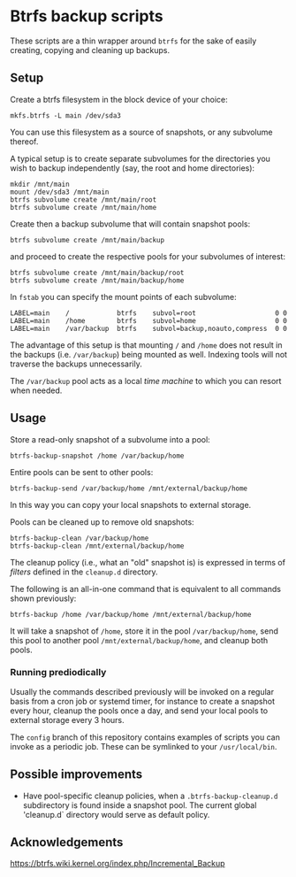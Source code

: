 Btrfs backup scripts
====================

These scripts are a thin wrapper around `btrfs` for the sake of easily
creating, copying and cleaning up backups.


Setup
-----

Create a btrfs filesystem in the block device of your choice:

    mkfs.btrfs -L main /dev/sda3

You can use this filesystem as a source of snapshots, or any subvolume
thereof.

A typical setup is to create separate subvolumes for the directories you
wish to backup independently (say, the root and home directories):

    mkdir /mnt/main
    mount /dev/sda3 /mnt/main
    btrfs subvolume create /mnt/main/root
    btrfs subvolume create /mnt/main/home

Create then a backup subvolume that will contain snapshot pools:

    btrfs subvolume create /mnt/main/backup

and proceed to create the respective pools for your subvolumes of interest:

    btrfs subvolume create /mnt/main/backup/root
    btrfs subvolume create /mnt/main/backup/home

In `fstab` you can specify the mount points of each subvolume:

    LABEL=main    /            btrfs    subvol=root                    0 0
    LABEL=main    /home        btrfs    subvol=home                    0 0
    LABEL=main    /var/backup  btrfs    subvol=backup,noauto,compress  0 0

The advantage of this setup is that mounting `/` and `/home` does not result in
the backups (i.e. `/var/backup`) being mounted as well. Indexing tools will not
traverse the backups unnecessarily.

The `/var/backup` pool acts as a local _time machine_ to which you can resort
when needed.


Usage
-----

Store a read-only snapshot of a subvolume into a pool:

    btrfs-backup-snapshot /home /var/backup/home

Entire pools can be sent to other pools:

    btrfs-backup-send /var/backup/home /mnt/external/backup/home

In this way you can copy your local snapshots to external storage.

Pools can be cleaned up to remove old snapshots:

    btrfs-backup-clean /var/backup/home
    btrfs-backup-clean /mnt/external/backup/home

The cleanup policy (i.e., what an "old" snapshot is) is expressed in terms of
_filters_ defined in the `cleanup.d` directory.

The following is an all-in-one command that is equivalent to all commands shown
previously:

    btrfs-backup /home /var/backup/home /mnt/external/backup/home

It will take a snapshot of `/home`, store it in the pool `/var/backup/home`,
send this pool to another pool `/mnt/external/backup/home`, and cleanup both
pools.

### Running prediodically

Usually the commands described previously will be invoked on a regular basis
from a cron job or systemd timer, for instance to create a snapshot every hour,
cleanup the pools once a day, and send your local pools to external storage
every 3 hours.

The `config` branch of this repository contains examples of scripts you can
invoke as a periodic job. These can be symlinked to your `/usr/local/bin`.


Possible improvements
---------------------

* Have pool-specific cleanup policies, when a `.btrfs-backup-cleanup.d`
  subdirectory is found inside a snapshot pool.  The current global 'cleanup.d`
  directory would serve as default policy.


Acknowledgements
----------------

https://btrfs.wiki.kernel.org/index.php/Incremental_Backup
